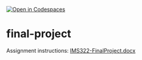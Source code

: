 [![Open in Codespaces](https://classroom.github.com/assets/launch-codespace-7f7980b617ed060a017424585567c406b6ee15c891e84e1186181d67ecf80aa0.svg)](https://classroom.github.com/open-in-codespaces?assignment_repo_id=11098489)
# final-project

Assignment instructions:
[IMS322-FinalProject.docx](./IMS322-FinalProject.docx)
